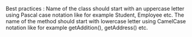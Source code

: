 Best practices : 
Name of the class should start with an uppercase letter using Pascal case notation like for example Student, Employee etc.
The name of the method should start with lowercase letter using CamelCase notation like for example getAddition(), getAddress() etc.
